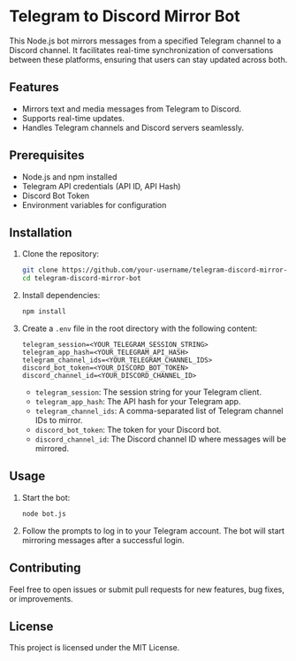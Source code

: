 # Telegram to Discord Mirror Bot

This Node.js bot mirrors messages from a specified Telegram channel to a Discord channel. It facilitates real-time synchronization of conversations between these platforms, ensuring that users can stay updated across both.

## Features

- Mirrors text and media messages from Telegram to Discord.
- Supports real-time updates.
- Handles Telegram channels and Discord servers seamlessly.

## Prerequisites

- Node.js and npm installed
- Telegram API credentials (API ID, API Hash)
- Discord Bot Token
- Environment variables for configuration

## Installation

1. Clone the repository:
   ```bash
   git clone https://github.com/your-username/telegram-discord-mirror-bot.git
   cd telegram-discord-mirror-bot
   ```

2. Install dependencies:
   ```bash
   npm install
   ```

3. Create a `.env` file in the root directory with the following content:
   ```
   telegram_session=<YOUR_TELEGRAM_SESSION_STRING>
   telegram_app_hash=<YOUR_TELEGRAM_API_HASH>
   telegram_channel_ids=<YOUR_TELEGRAM_CHANNEL_IDS>
   discord_bot_token=<YOUR_DISCORD_BOT_TOKEN>
   discord_channel_id=<YOUR_DISCORD_CHANNEL_ID>
   ```

   - `telegram_session`: The session string for your Telegram client.
   - `telegram_app_hash`: The API hash for your Telegram app.
   - `telegram_channel_ids`: A comma-separated list of Telegram channel IDs to mirror.
   - `discord_bot_token`: The token for your Discord bot.
   - `discord_channel_id`: The Discord channel ID where messages will be mirrored.

## Usage

1. Start the bot:
   ```bash
   node bot.js
   ```

2. Follow the prompts to log in to your Telegram account. The bot will start mirroring messages after a successful login.

## Contributing

Feel free to open issues or submit pull requests for new features, bug fixes, or improvements.

## License

This project is licensed under the MIT License.
